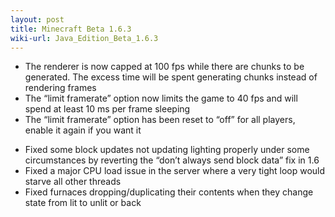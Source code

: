 ```yaml
---
layout: post
title: Minecraft Beta 1.6.3
wiki-url: Java_Edition_Beta_1.6.3
---
```


+ The renderer is now capped at 100 fps while there are chunks to be generated. The excess time will be spent generating chunks instead of rendering frames
+ The “limit framerate” option now limits the game to 40 fps and will spend at least 10 ms per frame sleeping
+ The “limit framerate” option has been reset to “off” for all players, enable it again if you want it
* Fixed some block updates not updating lighting properly under some circumstances by reverting the “don’t always send block data” fix in 1.6
* Fixed a major CPU load issue in the server where a very tight loop would starve all other threads
* Fixed furnaces dropping/duplicating their contents when they change state from lit to unlit or back
